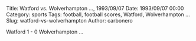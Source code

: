 Title: Watford vs. Wolverhampton …, 1993/09/07
Date: 1993/09/07 00:00
Category: sports
Tags: football, football scores, Watford, Wolverhampton …
Slug: watford-vs-wolverhampton
Author: carbonero


Watford 1 - 0 Wolverhampton …

